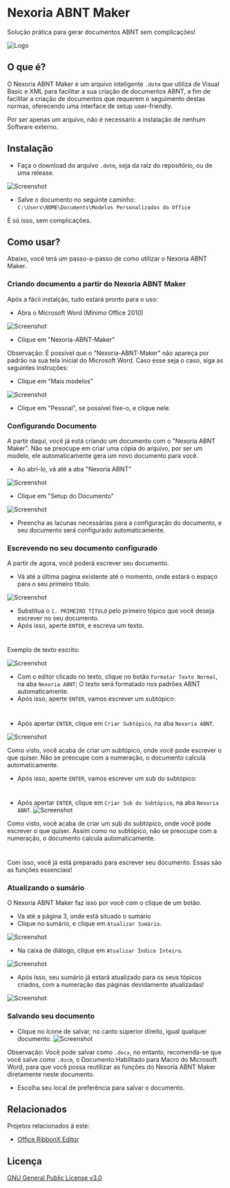 # Nexoria ABNT Maker

Solução prática para gerar documentos ABNT sem complicações!


![Logo](https://i.ibb.co/10VgQfD/ABNT-Maker.png)


## O que é?

O Nexoria ABNT Maker é um arquivo inteligente `.dotm` que utiliza de Visual Basic e XML para facilitar a sua criação de documentos ABNT, a fim de facilitar a criação de documentos que requerem o seguimento destas normas, oferecendo uma interface de setup user-friendly.

Por ser apenas um arquivo, não é necessário a instalação de nenhum Software externo.
## Instalação

- Faça o download do arquivo `.dotm`, seja da raiz do repositório, ou de uma release.

![Screenshot](https://i.ibb.co/bLj7BsH/image.png)

- Salve o documento no seguinte caminho:
`C:\Users\NOME\Documents\Modelos Personalizados do Office`

É só isso, sem complicações.
## Como usar?
Abaixo, você terá um passo-a-passo de como utilizar o Nexoria ABNT Maker.
### Criando documento a partir do Nexoria ABNT Maker

Após a fácil instalção, tudo estará pronto para o uso:
- Abra o Microsoft Word (Mínimo Office 2010)

![Screenshot](https://i.ibb.co/3ztZ3Rp/image.png)

- Clique em "Nexoria-ABNT-Maker"

Observação: É possível que o  "Nexoria-ABNT-Maker" não apareça por padrão na sua tela inicial do Microsoft Word. Caso esse seja o caso, siga as seguintes instruções:

- Clique em "Mais modelos"
  
![Screenshot](https://i.ibb.co/31r38ng/image.png)

- Clique em "Pessoal", se possível fixe-o, e clique nele.

### Configurando Documento
A partir daqui, você já está criando um documento com o "Nexoria ABNT Maker". Não se preocupe em criar uma cópia do arquivo, por ser um modelo, ele automaticamente gera um novo documento para você.
- Ao abri-lo, vá até a aba "Nexoria ABNT"

![Screenshot](https://i.ibb.co/BPgsvW9/image.png)

- Clique em "Setup do Documento"

![Screenshot](https://i.ibb.co/r3ZsRjs/image.png)

- Preencha as lacunas necessárias para a configuração do documento, e seu documento será configurado automaticamente.

### Escrevendo no seu documento configurado
A partir de agora, você poderá escrever seu documento.
- Vá até a última pagina existente até o momento, onde estará o espaço para o seu primeiro título.

![Screenshot](https://i.ibb.co/drXTMDx/image.png)

- Substitua o `1. PRIMEIRO TÍTULO` pelo primeiro tópico que você deseja escrever no seu documento.
- Após isso, aperte `ENTER`, e escreva um texto.
#
Exemplo de texto escrito:

![Screenshot](https://i.ibb.co/1RNWYKh/image.png)

- Com o editor clicado no texto, clique no botão `Formatar Texto Normal`, na aba `Nexoria ABNT`; O texto será formatado nos padrões ABNT automaticamente.
- Após isso, aperte `ENTER`, vamos escrever um subtópico:
#
- Após apertar `ENTER`, clique em `Criar Subtópico`, na aba `Nexoria ABNT`.

![Screenshot](https://i.ibb.co/kyWsMFP/image.png)

Como visto, você acaba de criar um subtópico, onde você pode escrever o que quiser. Não se preocupe com a numeração, o documento calcula automaticamente.
- Após isso, aperte `ENTER`, vamos escrever um sub do subtópico:

#

- Após apertar `ENTER`, clique em `Criar Sub do Subtópico`, na aba `Nexoria ABNT`.
![Screenshot](https://i.ibb.co/HH4vgTp/image.png)

Como visto, você acaba de criar um sub do subtópico, onde você pode escrever o que quiser. Assim como no subtópico, não se preocupe com a numeração, o documento calcula automaticamente.

#

Com isso, você já está preparado para escrever seu documento. Essas são as funções essenciais!

### Atualizando o sumário
O Nexoria ABNT Maker faz isso por você com o clique de um botão.
- Va até a página 3, onde está situado o sumário
- Clique no sumário, e clique em `Atualizar Sumário`.
  
![Screenshot](https://i.ibb.co/6JJswyT/image.png)

- Na caixa de diálogo, clique em `Atualizar Índice Inteiro`.
  
![Screenshot](https://i.ibb.co/kQRrFpB/image.png)

- Após isso, seu sumário já estará atualizado para os seus tópicos criados, com a numeração das páginas devidamente atualizadas!
  
![Screenshot](https://i.ibb.co/JKPN50V/image.png)

### Salvando seu documento
- Clique no ícone de salvar, no canto superior direito, igual qualquer documento.
![Screenshot](https://i.ibb.co/yyHTp90/image.png)

Observação: Você pode salvar como `.docx`, no entanto, recomenda-se que você salve como `.docm`, o Documento Habilitado para Macro do Microsoft Word, para que você possa reutilizar as funções do Nexoria ABNT Maker diretamente neste documento.
- Escolha seu local de preferência para salvar o documento.
## Relacionados

Projetos relacionados à este:

- [Office RibbonX Editor](https://github.com/fernandreu/office-ribbonx-editor)


## Licença

[GNU General Public License v3.0](https://github.com/GuiRafaCL/Nexoria-ABNT-Maker/blob/main/LICENSE)


